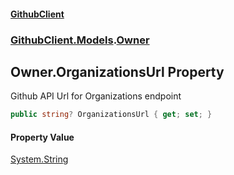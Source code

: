 #### [GithubClient](index 'index')
### [GithubClient.Models](GithubClient.Models 'GithubClient.Models').[Owner](GithubClient.Models.Owner 'GithubClient.Models.Owner')

## Owner.OrganizationsUrl Property

Github API Url for Organizations endpoint

```csharp
public string? OrganizationsUrl { get; set; }
```

#### Property Value
[System.String](https://docs.microsoft.com/en-us/dotnet/api/System.String 'System.String')